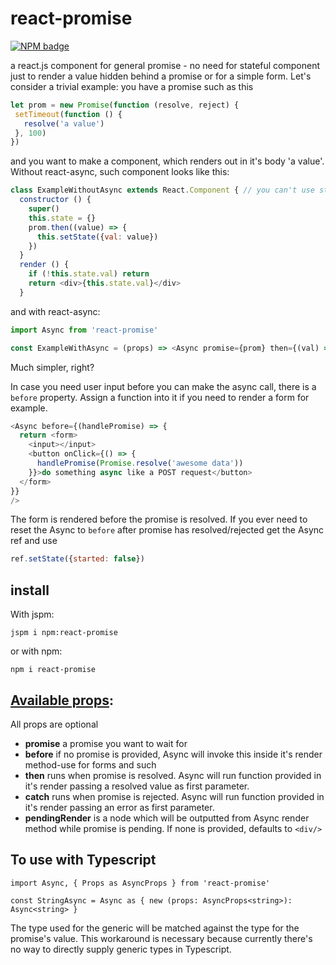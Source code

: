 # react-promise 
[![NPM badge](https://nodei.co/npm/react-promise.png?downloads=true&downloadRank=true&stars=true)](https://nodei.co/npm/react-promise/)

a react.js component for general promise - no need for stateful component just to render a value hidden behind a promise or for a simple form.
Let's consider a trivial example: you have a promise such as this
```javascript
let prom = new Promise(function (resolve, reject) {
 setTimeout(function () {
   resolve('a value')
 }, 100)
})
```

and you want to make a component, which renders out in it's body 'a value'. Without react-async, such component looks like this:
```javascript
class ExampleWithoutAsync extends React.Component { // you can't use stateless component because you need a state
  constructor () {
    super()
    this.state = {}
    prom.then((value) => {
      this.setState({val: value})
    })
  }
  render () {
    if (!this.state.val) return
    return <div>{this.state.val}</div>
  }
```

and with react-async:
```javascript
import Async from 'react-promise'

const ExampleWithAsync = (props) => <Async promise={prom} then={(val) => <div>{val}</div>/>
```

Much simpler, right?

In case you need user input before you can make the async call, there is a `before` property. Assign a function into it if you need to render a form for example.
```javascript
<Async before={(handlePromise) => {
  return <form>
    <input></input>
    <button onClick={() => {
      handlePromise(Promise.resolve('awesome data'))
    }}>do something async like a POST request</button>
  </form>
}}
/>
```
The form is rendered before the promise is resolved. If you ever need to reset the Async to `before` after promise has resolved/rejected get the Async ref and use
```javascript
ref.setState({started: false})
```

## install

With jspm:
```
jspm i npm:react-promise
```
or with npm:
```
npm i react-promise
```

## [Available props](https://github.com/capaj/react-async/blob/master/async.js#L48):
All props are optional

- **promise** a promise you want to wait for
- **before** if no promise is provided, Async will invoke this inside it's render method-use for forms and such
- **then** runs when promise is resolved. Async will run function provided in it's render passing a resolved value as first parameter.
- **catch** runs when promise is rejected. Async will run function provided in it's render passing an error as first parameter.
- **pendingRender** is a node which will be outputted from Async render method while promise is pending. If none is provided, defaults to `<div/>`

## To use with Typescript

```
import Async, { Props as AsyncProps } from 'react-promise'

const StringAsync = Async as { new (props: AsyncProps<string>): Async<string> }
```

The type used for the generic will be matched against the type for the promise's value. This workaround is necessary because currently there's no way to directly supply generic types in Typescript.
